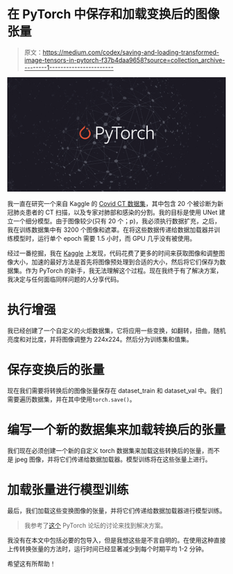 # 在 PyTorch 中保存和加载变换后的图像张量

> 原文：<https://medium.com/codex/saving-and-loading-transformed-image-tensors-in-pytorch-f37b4daa9658?source=collection_archive---------1----------------------->

![](img/fc16b8232b6f558b37d89dcb1aff7263.png)

我一直在研究一个来自 Kaggle 的 [Covid CT 数据集](https://www.kaggle.com/andrewmvd/covid19-ct-scans)，其中包含 20 个被诊断为新冠肺炎患者的 CT 扫描，以及专家对肺部和感染的分割。我的目标是使用 UNet 建立一个细分模型。由于图像较少(只有 20 个；p)，我必须执行数据扩充，之后，我在训练数据集中有 3200 个图像和遮罩。在将这些数据传递给数据加载器并训练模型时，运行单个 epoch 需要 1.5 小时，而 GPU 几乎没有被使用。

经过一番挖掘，我在 [Kaggle](https://www.kaggle.com/c/siim-isic-melanoma-classification/discussion/163481) 上发现，代码花费了更多的时间来获取图像和调整图像大小，加速的最好方法是首先将图像预处理到合适的大小，然后将它们保存为数据集。作为 PyTorch 的新手，我无法理解这个过程。现在我终于有了解决方案，我决定与任何面临同样问题的人分享代码。

# 执行增强

我已经创建了一个自定义的火炬数据集，它将应用一些变换，如翻转，扭曲，随机亮度和对比度，并将图像调整为 224x224。然后分为训练集和值集。

# 保存变换后的张量

现在我们需要将转换后的图像张量保存在 dataset_train 和 dataset_val 中。我们需要遍历数据集，并在其中使用`torch.save()`。

# 编写一个新的数据集来加载转换后的张量

我们现在必须创建一个新的自定义 torch 数据集来加载这些转换后的张量，而不是 jpeg 图像，并将它们传递给数据加载器。模型训练将在这些张量上进行。

# 加载张量进行模型训练

最后，我们加载这些变换图像的张量，并将它们传递给数据加载器进行模型训练。

> 我参考了[这个](https://discuss.pytorch.org/t/save-transformed-resized-images-after-dataloader/56464/11) PyTorch 论坛的讨论来找到解决方案。

我没有在本文中包括必要的包导入，但是我想这些是不言自明的。在使用这种直接上传转换张量的方法时，运行时间已经显著减少到每个时期平均 1-2 分钟。

希望这有所帮助！
